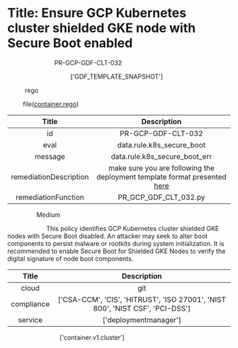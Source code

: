 



# Title: Ensure GCP Kubernetes cluster shielded GKE node with Secure Boot enabled


***<font color="white">Master Test Id:</font>*** PR-GCP-GDF-CLT-032

***<font color="white">Master Snapshot Id:</font>*** ['GDF_TEMPLATE_SNAPSHOT']

***<font color="white">type:</font>*** rego

***<font color="white">rule:</font>*** file([container.rego])  
  
  
  
  

|Title|Description|
| :---: | :---: |
|id|PR-GCP-GDF-CLT-032|
|eval|data.rule.k8s_secure_boot|
|message|data.rule.k8s_secure_boot_err|
|remediationDescription|make sure you are following the deployment template format presented <a href='https://cloud.google.com/kubernetes-engine/docs/reference/rest/v1/projects.locations.clusters' target='_blank'>here</a> |
|remediationFunction|PR_GCP_GDF_CLT_032.py|


***<font color="white">Severity:</font>*** Medium

***<font color="white">Description:</font>*** This policy identifies GCP Kubernetes cluster shielded GKE nodes with Secure Boot disabled. An attacker may seek to alter boot components to persist malware or rootkits during system initialization. It is recommended to enable Secure Boot for Shielded GKE Nodes to verify the digital signature of node boot components.  
  
  

|Title|Description|
| :---: | :---: |
|cloud|git|
|compliance|['CSA-CCM', 'CIS', 'HITRUST', 'ISO 27001', 'NIST 800', 'NIST CSF', 'PCI-DSS']|
|service|['deploymentmanager']|


***<font color="white">Resource Types:</font>*** ['container.v1.cluster']


[container.rego]: https://github.com/prancer-io/prancer-compliance-test/tree/master/google/iac/container.rego
